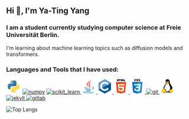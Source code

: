 <!--### Hi there 👋-->
<h2 align="left">Hi 👋, I'm Ya-Ting Yang</h2>
<h3 align="left">I am a student currently studying computer science at Freie Universität Berlin.</h3>

<p align="left">I'm learning about machine learning topics such as diffusion models and transformers. </p>

<!--Logo website: https://www.vectorlogo.zone/ -->
<h3 align="left">Languages and Tools that I have used:</h3>
<!--Python-->
<a href="https://www.python.org" target="_blank" rel="noreferrer"><img src="https://raw.githubusercontent.com/devicons/devicon/master/icons/python/python-original.svg" alt="python" width="40" height="40"/></a> 
<!--Numpy-->
<a href="https://numpy.org" target="_blank" rel="noreferrer"><img src="https://www.vectorlogo.zone/logos/numpy/numpy-icon.svg" alt="numpy" width="40" height="40"/></a> 
<!--Scikit-learn-->
<a href="https://scikit-learn.org/" target="_blank" rel="noreferrer"> <img src="https://upload.wikimedia.org/wikipedia/commons/0/05/Scikit_learn_logo_small.svg" alt="scikit_learn" width="40" height="40"/> </a>
<!--Java-->
<a href="https://www.java.com" target="_blank" rel="noreferrer"><img src="https://raw.githubusercontent.com/devicons/devicon/master/icons/java/java-original.svg" alt="java" width="40" height="40"/> </a>
<!--C-->
<a href="https://www.cprogramming.com/" target="_blank" rel="noreferrer"> <img src="https://raw.githubusercontent.com/devicons/devicon/master/icons/c/c-original.svg" alt="c" width="40" height="40"/> </a> 
<!--HTML-->
<a href="https://www.w3.org/html/" target="_blank" rel="noreferrer"><img src="https://raw.githubusercontent.com/devicons/devicon/master/icons/html5/html5-original-wordmark.svg" alt="html5" width="40" height="40"/> </a> 
<!--CSS-->
<a href="https://www.w3schools.com/css/" target="_blank" rel="noreferrer"> <img src="https://raw.githubusercontent.com/devicons/devicon/master/icons/css3/css3-original-wordmark.svg" alt="css3" width="40" height="40"/> </a>
<!--Git-->
<a href="https://git-scm.com/" target="_blank" rel="noreferrer"> <img src="https://www.vectorlogo.zone/logos/git-scm/git-scm-icon.svg" alt="git" width="40" height="40"/> </a> 
<!--Linux-->
<a href="https://www.linux.org/" target="_blank" rel="noreferrer"> <img src="https://raw.githubusercontent.com/devicons/devicon/master/icons/linux/linux-original.svg" alt="linux" width="40" height="40"/> </a> 
<!--Jekyll-->
<a href="https://jekyllrb.com/" target="_blank" rel="noreferrer"><img src="https://www.vectorlogo.zone/logos/jekyllrb/jekyllrb-icon.svg" alt="jekyll" width="40" height="40"/> </a>
<!--GitLab-->
<a href="https://about.gitlab.com/free-trial/devsecops/?utm_medium=cpc&utm_source=google&utm_campaign=brand_rlsa__global_exact&utm_content=free-trial&utm_term=gitlab&_bt=656315922370&_bk=gitlab&_bm=e&_bn=g&_bg=148481441276&gclid=EAIaIQobChMIsouJ1prV_wIVWZDVCh2FtgVwEAAYASAAEgLQ8_D_BwE" target="_blank" rel="noreferrer"><img src="https://www.vectorlogo.zone/logos/gitlab/gitlab-icon.svg" alt="gitlab" width="40" height="40"/> </a> 
</p>
<!-- Ranks:  S (top 1%), A+ (12.5%), A (25%), A- (37.5%), B+ (50%), B (62.5%), B- (75%), C+ (87.5%) and C (everyone)-->
<!--![Ya-Ting Yang's GitHub stats](https://github-readme-stats.vercel.app/api?username=messierandromeda&show_icons=true&theme=radical)-->

<!--[![GitHub Streak](https://github-readme-streak-stats.herokuapp.com?user=messierandromeda)](https://git.io/streak-stats)-->

![Top Langs](https://github-readme-stats.vercel.app/api/top-langs/?username=messierandromeda&layout=compact)

<!--**messierandromeda/messierandromeda** is a ✨ _special_ ✨ repository because its `README.md` (this file) appears on your GitHub profile.

Here are some ideas to get you started:

- 🔭 I’m currently working on ...
- 🌱 I’m currently learning ...
- 👯 I’m looking to collaborate on ...
- 🤔 I’m looking for help with ...
- 💬 Ask me about ...
- 📫 How to reach me: ...
- 😄 Pronouns: ...
- ⚡ Fun fact: ...
-->
